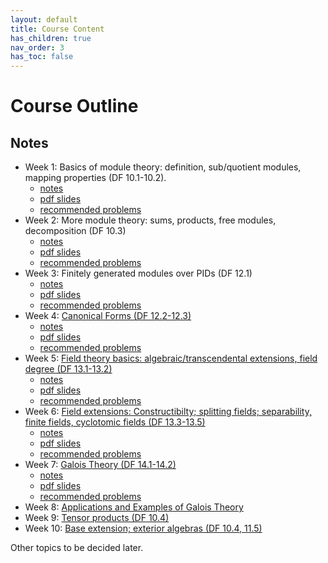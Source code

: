 ```yaml
---
layout: default
title: Course Content
has_children: true
nav_order: 3
has_toc: false
---
```


# Course Outline

## Notes

- Week 1: Basics of module theory: definition, sub/quotient modules, mapping properties (DF 10.1-10.2).
  - [notes](01-modules.md)
  - [pdf slides](beamer/01-modules.pdf)
  - [recommended problems](01-modules-problems.html)
- Week 2: More module theory: sums, products, free modules, decomposition (DF 10.3)
  - [notes](02-modules2.md)
  - [pdf slides](beamer/02-modules2.pdf)
  - [recommended problems](02-modules2-problems.html)
- Week 3: Finitely generated modules over PIDs (DF 12.1)
  - [notes](03-PIDmodules.md)
  - [pdf slides](beamer/03-PIDmodules.pdf)
  - [recommended problems](03-PIDmodules-problems.html)
- Week 4: [Canonical Forms (DF 12.2-12.3)](04-forms.md)
  - [notes](pdfs/04-forms.pdf)
  - [pdf slides](beamer/04-forms.pdf)
  - [recommended problems](04-forms-problems.html)
- Week 5: [Field theory basics: algebraic/transcendental extensions, field degree (DF 13.1-13.2)](05-fieldbasics.md)
  - [notes](pdfs/05-fieldbasics.pdf)
  - [pdf slides](beamer/05-fieldbasics.pdf)
  - [recommended problems](05-fieldbasics-problems.html)
- Week 6: [Field extensions: Constructibilty; splitting fields; separability, finite fields, cyclotomic fields (DF 13.3-13.5)](06-fieldextensions.md)
  - [notes](pdfs/06-fieldextensions.pdf)
  - [pdf slides](beamer/06-fieldextensions.pdf)
  - [recommended problems](06-fieldextensions-problems.md)
- Week 7: [Galois Theory (DF 14.1-14.2)](07-galoisextensions.md)
  - [notes](pdfs/07-galoisextensions.pdf)
  - [pdf slides](beamer/07-galoisextensions.pdf)
  - [recommended problems](07-galois-problems.md)
- Week 8: [Applications and Examples of Galois Theory](08-examplesandapplications.md)
- Week 9: [Tensor products (DF 10.4)](09-tensors.md)
- Week 10: [Base extension; exterior algebras (DF 10.4, 11.5)](11-multilinear.md)

Other topics to be decided later.
